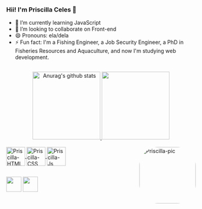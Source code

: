 ### Hii! I'm Priscilla Celes 👋


- 🌱 I’m currently learning JavaScript
- 👯 I’m looking to collaborate on Front-end
- 😄 Pronouns: ela/dela
- ⚡ Fun fact: I'm a Fishing Engineer, a Job Security Engineer, a PhD in Fisheries Resources and Aquaculture, and now I'm studying web development.

##

<div align="center">
  <a href="https://github.com/PriscillaCeles">
    <img height="180em" src="https://github-readme-stats.vercel.app/api?username=PriscillaCeles&show_icons=true&include_all_commits=true&theme=radical&hide_border=true" alt="Anurag's github stats"/>
    <img height="180em"  src="https://github-readme-stats.vercel.app/api/top-langs/?username=PriscillaCeles&layout=compact&theme=radical&hide_border=true" />
</div>
  
  <div style="display: inline_block"><br>
  <img align="center" alt="Priscilla-HTML" height="50" width="auto" src="https://img.icons8.com/dusk/344/html-5.png">
  <img align="center" alt="Priscilla-CSS" height="50" width="auto" src="https://img.icons8.com/dusk/344/css3.png">
  <img align="center" alt="Priscilla-Js" height="50" width="auto" src="https://img.icons8.com/dusk/344/javascript-logo.png">
  <img align="right" alt="Priscilla-pic" height="150" style="border-radius:50px;" src="https://media.discordapp.net/attachments/950529188283183114/974701368621281331/download20220505125246.png">
</div>
  
  ##
  
 <div>
   <a href="https://www.linkedin.com/in/priscilla-celes-lima-977a10235/" target="_blank"><img height="40" width="auto" src="https://img.icons8.com/office/344/linkedin.png" target="_blank"></a>
   <a href = "mailto:pri.c.maciel@hotmail.com"><img height="40" width="auto" src="https://img.icons8.com/dusk/344/ms-outlook.png" target="_blank"></a>
 </div>
  
  

